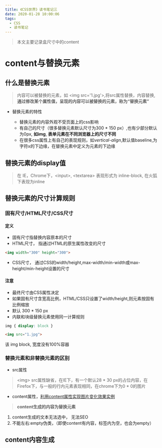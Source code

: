 ```yaml
---
title: 《CSS世界》读书笔记三
date: 2020-01-28 10:00:06
tags:
  - CSS
  - 读书笔记
---
```


> 本文主要记录盒尺寸中的content

# content与替换元素

## 什么是替换元素
> 内容可以被替换的元素，如 \<img src='1.jpg'>,将src属性替换，内容替换,**通过修改某个属性值，呈现的内容可以被替换的元素，称为“替换元素”**
- 替换元素的特性

  - 替换元素的内容外观不受页面上的css影响
  - 有自己的尺寸（很多替换元素默认尺寸为300 * 150 px）,也有少部分默认为0px, **如img**, **表单元素在不同浏览器上的尺寸不同**
  - 在很多css属性上有自己的表现规则，如*vertical-align*,默认值baseline,为字符x的下边缘，在替换元素中定义为元素的下边缘

## 替换元素的display值

> 在 IE，Chrome下，\<input>, \<textarea> 表现形式为 inline-block, 在火狐下表现为inline

## 替换元素的尺寸计算规则

### 固有尺寸/HTML尺寸/CSS尺寸

#### 定义

- 固有尺寸指替换内容原本的尺寸
- HTML尺寸， 指通过HTML的原生属性改变的尺寸
```html
<img width="300" height="300">
```
- CSS尺寸， 通过CSS的width/height,max-width/min-width或max-height/min-height设置的尺寸

#### 注意

- 最终尺寸由CSS属性决定
- 如果固有尺寸含宽高比例，HTML/CSS只设置了width/height,则元素按固有比例缩放
- 默认 300 * 150 px
- 内联和块级替换元素使用同一计算规则

```css
img { display: block }
```
```html
<img src="1.jpg">
```
该 img block, 宽度没有100%容器

### 替换元素和非替换元素的区别

- src属性
> \<img> src属性缺省，在IE下，有一个默认28 * 30 px的占位内容，在Firefox下，与一般的行内元素<span>表现相同，在chrome下为0 * 0的图片
- content属性，[利用content属性实现图片变化效果实例](https://demo.cssworld.cn/4/1-4.php)
> **content生成的内容为替换元素**
    
  
  1. content生成的文本无法选中， 无法SEO
  2. 不能左右:empty伪类，（即使content有内容，标签内为空，也会为empty）

  ## content内容生成